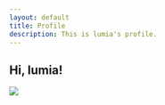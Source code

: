 ```yaml
---
layout: default
title: Profile
description: This is lumia's profile.
---
```




## Hi, lumia!

![](./images/lumia.jpg)